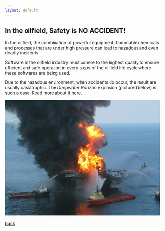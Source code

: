 ```yaml
---
layout: default
---
```


## In the oilfield, Safety is NO ACCIDENT!

In the oilfield, the combination of powerful equipment, flammable chemicals and processes that are under high pressure can lead to hazadous and even deadly incidents. 

Software in the oilfield industry must adhere to the highest quality to ensure efficient and safe operation in every steps of the oilfield life cycle where these softwares are being used.

Due to the hazadous environment, when accidents do occur, the result are usually castatrophic. The _Deepwater Horizon_ explosion (pictured below) is such a case. Read more about it [here.](https://en.wikipedia.org/wiki/Deepwater_Horizon_explosion)

![Deepwater Horizon accident](../assets/img/deepwater.jpg)

[back](../)

